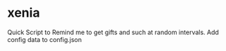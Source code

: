 # xenia
Quick Script to Remind me to get gifts and such at random intervals. Add config data to config.json
